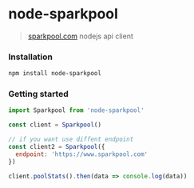 # node-sparkpool
> [sparkpool.com](https://doc.sparkpool.com/docs/start) nodejs api client

### Installation
```bash
npm install node-sparkpool
```

### Getting started
```javascript
import Sparkpool from 'node-sparkpool'

const client = Sparkpool()

// if you want use diffent endpoint
const client2 = Sparkpool({
  endpoint: 'https://www.sparkpool.com'
})

client.poolStats().then(data => console.log(data))
```